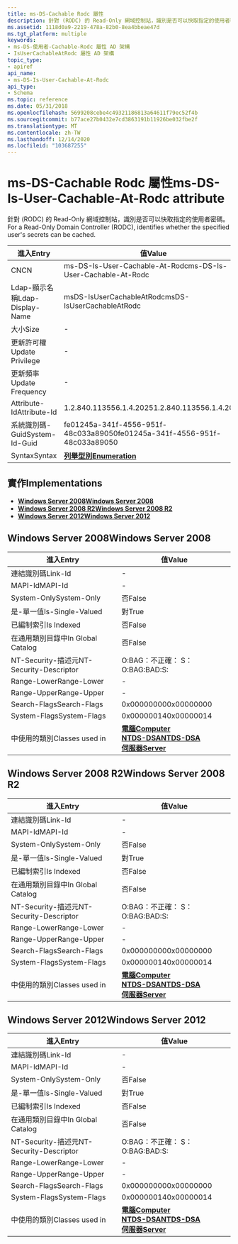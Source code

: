 ```yaml
---
title: ms-DS-Cachable Rodc 屬性
description: 針對 (RODC) 的 Read-Only 網域控制站，識別是否可以快取指定的使用者密碼。
ms.assetid: 1118d0a9-2219-478a-82b0-8ea4bbeae47d
ms.tgt_platform: multiple
keywords:
- ms-DS-使用者-Cachable-Rodc 屬性 AD 架構
- IsUserCachableAtRodc 屬性 AD 架構
topic_type:
- apiref
api_name:
- ms-DS-Is-User-Cachable-At-Rodc
api_type:
- Schema
ms.topic: reference
ms.date: 05/31/2018
ms.openlocfilehash: 5699208cebe4c49321186813a64611f79ec52f4b
ms.sourcegitcommit: b77ace27b0432e7cd3863191b11926be032fbe2f
ms.translationtype: MT
ms.contentlocale: zh-TW
ms.lasthandoff: 12/14/2020
ms.locfileid: "103687255"
---
```

# <a name="ms-ds-is-user-cachable-at-rodc-attribute"></a><span data-ttu-id="e4c8b-105">ms-DS-Cachable Rodc 屬性</span><span class="sxs-lookup"><span data-stu-id="e4c8b-105">ms-DS-Is-User-Cachable-At-Rodc attribute</span></span>

<span data-ttu-id="e4c8b-106">針對 (RODC) 的 Read-Only 網域控制站，識別是否可以快取指定的使用者密碼。</span><span class="sxs-lookup"><span data-stu-id="e4c8b-106">For a Read-Only Domain Controller (RODC), identifies whether the specified user's secrets can be cached.</span></span>



| <span data-ttu-id="e4c8b-107">進入</span><span class="sxs-lookup"><span data-stu-id="e4c8b-107">Entry</span></span> | <span data-ttu-id="e4c8b-108">值</span><span class="sxs-lookup"><span data-stu-id="e4c8b-108">Value</span></span> |
|-------------------|--------------------------------------|
| <span data-ttu-id="e4c8b-109">CN</span><span class="sxs-lookup"><span data-stu-id="e4c8b-109">CN</span></span>                | <span data-ttu-id="e4c8b-110">ms-DS-Is-User-Cachable-At-Rodc</span><span class="sxs-lookup"><span data-stu-id="e4c8b-110">ms-DS-Is-User-Cachable-At-Rodc</span></span>       |
| <span data-ttu-id="e4c8b-111">Ldap-顯示名稱</span><span class="sxs-lookup"><span data-stu-id="e4c8b-111">Ldap-Display-Name</span></span> | <span data-ttu-id="e4c8b-112">msDS-IsUserCachableAtRodc</span><span class="sxs-lookup"><span data-stu-id="e4c8b-112">msDS-IsUserCachableAtRodc</span></span>            |
| <span data-ttu-id="e4c8b-113">大小</span><span class="sxs-lookup"><span data-stu-id="e4c8b-113">Size</span></span>              | \-                                   |
| <span data-ttu-id="e4c8b-114">更新許可權</span><span class="sxs-lookup"><span data-stu-id="e4c8b-114">Update Privilege</span></span>  | \-                                   |
| <span data-ttu-id="e4c8b-115">更新頻率</span><span class="sxs-lookup"><span data-stu-id="e4c8b-115">Update Frequency</span></span>  | \-                                   |
| <span data-ttu-id="e4c8b-116">Attribute-Id</span><span class="sxs-lookup"><span data-stu-id="e4c8b-116">Attribute-Id</span></span>      | <span data-ttu-id="e4c8b-117">1.2.840.113556.1.4.2025</span><span class="sxs-lookup"><span data-stu-id="e4c8b-117">1.2.840.113556.1.4.2025</span></span>              |
| <span data-ttu-id="e4c8b-118">系統識別碼-Guid</span><span class="sxs-lookup"><span data-stu-id="e4c8b-118">System-Id-Guid</span></span>    | <span data-ttu-id="e4c8b-119">fe01245a-341f-4556-951f-48c033a89050</span><span class="sxs-lookup"><span data-stu-id="e4c8b-119">fe01245a-341f-4556-951f-48c033a89050</span></span> |
| <span data-ttu-id="e4c8b-120">Syntax</span><span class="sxs-lookup"><span data-stu-id="e4c8b-120">Syntax</span></span>            | [<span data-ttu-id="e4c8b-121">**列舉型別**</span><span class="sxs-lookup"><span data-stu-id="e4c8b-121">**Enumeration**</span></span>](s-enumeration.md) |



## <a name="implementations"></a><span data-ttu-id="e4c8b-122">實作</span><span class="sxs-lookup"><span data-stu-id="e4c8b-122">Implementations</span></span>

-   [<span data-ttu-id="e4c8b-123">**Windows Server 2008**</span><span class="sxs-lookup"><span data-stu-id="e4c8b-123">**Windows Server 2008**</span></span>](#windows-server-2008)
-   [<span data-ttu-id="e4c8b-124">**Windows Server 2008 R2**</span><span class="sxs-lookup"><span data-stu-id="e4c8b-124">**Windows Server 2008 R2**</span></span>](#windows-server-2008-r2)
-   [<span data-ttu-id="e4c8b-125">**Windows Server 2012**</span><span class="sxs-lookup"><span data-stu-id="e4c8b-125">**Windows Server 2012**</span></span>](#windows-server-2012)

## <a name="windows-server-2008"></a><span data-ttu-id="e4c8b-126">Windows Server 2008</span><span class="sxs-lookup"><span data-stu-id="e4c8b-126">Windows Server 2008</span></span>



| <span data-ttu-id="e4c8b-127">進入</span><span class="sxs-lookup"><span data-stu-id="e4c8b-127">Entry</span></span> | <span data-ttu-id="e4c8b-128">值</span><span class="sxs-lookup"><span data-stu-id="e4c8b-128">Value</span></span> |
|------------------------|--------------------------------------------------------------------------------------------------------------------------|
| <span data-ttu-id="e4c8b-129">連結識別碼</span><span class="sxs-lookup"><span data-stu-id="e4c8b-129">Link-Id</span></span>                | \-                                                                                                                       |
| <span data-ttu-id="e4c8b-130">MAPI-Id</span><span class="sxs-lookup"><span data-stu-id="e4c8b-130">MAPI-Id</span></span>                | \-                                                                                                                       |
| <span data-ttu-id="e4c8b-131">System-Only</span><span class="sxs-lookup"><span data-stu-id="e4c8b-131">System-Only</span></span>            | <span data-ttu-id="e4c8b-132">否</span><span class="sxs-lookup"><span data-stu-id="e4c8b-132">False</span></span>                                                                                                                    |
| <span data-ttu-id="e4c8b-133">是-單一值</span><span class="sxs-lookup"><span data-stu-id="e4c8b-133">Is-Single-Valued</span></span>       | <span data-ttu-id="e4c8b-134">對</span><span class="sxs-lookup"><span data-stu-id="e4c8b-134">True</span></span>                                                                                                                     |
| <span data-ttu-id="e4c8b-135">已編制索引</span><span class="sxs-lookup"><span data-stu-id="e4c8b-135">Is Indexed</span></span>             | <span data-ttu-id="e4c8b-136">否</span><span class="sxs-lookup"><span data-stu-id="e4c8b-136">False</span></span>                                                                                                                    |
| <span data-ttu-id="e4c8b-137">在通用類別目錄中</span><span class="sxs-lookup"><span data-stu-id="e4c8b-137">In Global Catalog</span></span>      | <span data-ttu-id="e4c8b-138">否</span><span class="sxs-lookup"><span data-stu-id="e4c8b-138">False</span></span>                                                                                                                    |
| <span data-ttu-id="e4c8b-139">NT-Security-描述元</span><span class="sxs-lookup"><span data-stu-id="e4c8b-139">NT-Security-Descriptor</span></span> | <span data-ttu-id="e4c8b-140">O:BAG：不正確： S：</span><span class="sxs-lookup"><span data-stu-id="e4c8b-140">O:BAG:BAD:S:</span></span>                                                                                                             |
| <span data-ttu-id="e4c8b-141">Range-Lower</span><span class="sxs-lookup"><span data-stu-id="e4c8b-141">Range-Lower</span></span>            | \-                                                                                                                       |
| <span data-ttu-id="e4c8b-142">Range-Upper</span><span class="sxs-lookup"><span data-stu-id="e4c8b-142">Range-Upper</span></span>            | \-                                                                                                                       |
| <span data-ttu-id="e4c8b-143">Search-Flags</span><span class="sxs-lookup"><span data-stu-id="e4c8b-143">Search-Flags</span></span>           | <span data-ttu-id="e4c8b-144">0x00000000</span><span class="sxs-lookup"><span data-stu-id="e4c8b-144">0x00000000</span></span>                                                                                                               |
| <span data-ttu-id="e4c8b-145">System-Flags</span><span class="sxs-lookup"><span data-stu-id="e4c8b-145">System-Flags</span></span>           | <span data-ttu-id="e4c8b-146">0x00000014</span><span class="sxs-lookup"><span data-stu-id="e4c8b-146">0x00000014</span></span>                                                                                                               |
| <span data-ttu-id="e4c8b-147">中使用的類別</span><span class="sxs-lookup"><span data-stu-id="e4c8b-147">Classes used in</span></span>        | [<span data-ttu-id="e4c8b-148">**電腦**</span><span class="sxs-lookup"><span data-stu-id="e4c8b-148">**Computer**</span></span>](c-computer.md)<br/> [<span data-ttu-id="e4c8b-149">**NTDS-DSA**</span><span class="sxs-lookup"><span data-stu-id="e4c8b-149">**NTDS-DSA**</span></span>](c-ntdsdsa.md)<br/> [<span data-ttu-id="e4c8b-150">**伺服器**</span><span class="sxs-lookup"><span data-stu-id="e4c8b-150">**Server**</span></span>](c-server.md)<br/> |



## <a name="windows-server-2008-r2"></a><span data-ttu-id="e4c8b-151">Windows Server 2008 R2</span><span class="sxs-lookup"><span data-stu-id="e4c8b-151">Windows Server 2008 R2</span></span>



| <span data-ttu-id="e4c8b-152">進入</span><span class="sxs-lookup"><span data-stu-id="e4c8b-152">Entry</span></span> | <span data-ttu-id="e4c8b-153">值</span><span class="sxs-lookup"><span data-stu-id="e4c8b-153">Value</span></span> |
|------------------------|--------------------------------------------------------------------------------------------------------------------------|
| <span data-ttu-id="e4c8b-154">連結識別碼</span><span class="sxs-lookup"><span data-stu-id="e4c8b-154">Link-Id</span></span>                | \-                                                                                                                       |
| <span data-ttu-id="e4c8b-155">MAPI-Id</span><span class="sxs-lookup"><span data-stu-id="e4c8b-155">MAPI-Id</span></span>                | \-                                                                                                                       |
| <span data-ttu-id="e4c8b-156">System-Only</span><span class="sxs-lookup"><span data-stu-id="e4c8b-156">System-Only</span></span>            | <span data-ttu-id="e4c8b-157">否</span><span class="sxs-lookup"><span data-stu-id="e4c8b-157">False</span></span>                                                                                                                    |
| <span data-ttu-id="e4c8b-158">是-單一值</span><span class="sxs-lookup"><span data-stu-id="e4c8b-158">Is-Single-Valued</span></span>       | <span data-ttu-id="e4c8b-159">對</span><span class="sxs-lookup"><span data-stu-id="e4c8b-159">True</span></span>                                                                                                                     |
| <span data-ttu-id="e4c8b-160">已編制索引</span><span class="sxs-lookup"><span data-stu-id="e4c8b-160">Is Indexed</span></span>             | <span data-ttu-id="e4c8b-161">否</span><span class="sxs-lookup"><span data-stu-id="e4c8b-161">False</span></span>                                                                                                                    |
| <span data-ttu-id="e4c8b-162">在通用類別目錄中</span><span class="sxs-lookup"><span data-stu-id="e4c8b-162">In Global Catalog</span></span>      | <span data-ttu-id="e4c8b-163">否</span><span class="sxs-lookup"><span data-stu-id="e4c8b-163">False</span></span>                                                                                                                    |
| <span data-ttu-id="e4c8b-164">NT-Security-描述元</span><span class="sxs-lookup"><span data-stu-id="e4c8b-164">NT-Security-Descriptor</span></span> | <span data-ttu-id="e4c8b-165">O:BAG：不正確： S：</span><span class="sxs-lookup"><span data-stu-id="e4c8b-165">O:BAG:BAD:S:</span></span>                                                                                                             |
| <span data-ttu-id="e4c8b-166">Range-Lower</span><span class="sxs-lookup"><span data-stu-id="e4c8b-166">Range-Lower</span></span>            | \-                                                                                                                       |
| <span data-ttu-id="e4c8b-167">Range-Upper</span><span class="sxs-lookup"><span data-stu-id="e4c8b-167">Range-Upper</span></span>            | \-                                                                                                                       |
| <span data-ttu-id="e4c8b-168">Search-Flags</span><span class="sxs-lookup"><span data-stu-id="e4c8b-168">Search-Flags</span></span>           | <span data-ttu-id="e4c8b-169">0x00000000</span><span class="sxs-lookup"><span data-stu-id="e4c8b-169">0x00000000</span></span>                                                                                                               |
| <span data-ttu-id="e4c8b-170">System-Flags</span><span class="sxs-lookup"><span data-stu-id="e4c8b-170">System-Flags</span></span>           | <span data-ttu-id="e4c8b-171">0x00000014</span><span class="sxs-lookup"><span data-stu-id="e4c8b-171">0x00000014</span></span>                                                                                                               |
| <span data-ttu-id="e4c8b-172">中使用的類別</span><span class="sxs-lookup"><span data-stu-id="e4c8b-172">Classes used in</span></span>        | [<span data-ttu-id="e4c8b-173">**電腦**</span><span class="sxs-lookup"><span data-stu-id="e4c8b-173">**Computer**</span></span>](c-computer.md)<br/> [<span data-ttu-id="e4c8b-174">**NTDS-DSA**</span><span class="sxs-lookup"><span data-stu-id="e4c8b-174">**NTDS-DSA**</span></span>](c-ntdsdsa.md)<br/> [<span data-ttu-id="e4c8b-175">**伺服器**</span><span class="sxs-lookup"><span data-stu-id="e4c8b-175">**Server**</span></span>](c-server.md)<br/> |



## <a name="windows-server-2012"></a><span data-ttu-id="e4c8b-176">Windows Server 2012</span><span class="sxs-lookup"><span data-stu-id="e4c8b-176">Windows Server 2012</span></span>



| <span data-ttu-id="e4c8b-177">進入</span><span class="sxs-lookup"><span data-stu-id="e4c8b-177">Entry</span></span> | <span data-ttu-id="e4c8b-178">值</span><span class="sxs-lookup"><span data-stu-id="e4c8b-178">Value</span></span> |
|------------------------|--------------------------------------------------------------------------------------------------------------------------|
| <span data-ttu-id="e4c8b-179">連結識別碼</span><span class="sxs-lookup"><span data-stu-id="e4c8b-179">Link-Id</span></span>                | \-                                                                                                                       |
| <span data-ttu-id="e4c8b-180">MAPI-Id</span><span class="sxs-lookup"><span data-stu-id="e4c8b-180">MAPI-Id</span></span>                | \-                                                                                                                       |
| <span data-ttu-id="e4c8b-181">System-Only</span><span class="sxs-lookup"><span data-stu-id="e4c8b-181">System-Only</span></span>            | <span data-ttu-id="e4c8b-182">否</span><span class="sxs-lookup"><span data-stu-id="e4c8b-182">False</span></span>                                                                                                                    |
| <span data-ttu-id="e4c8b-183">是-單一值</span><span class="sxs-lookup"><span data-stu-id="e4c8b-183">Is-Single-Valued</span></span>       | <span data-ttu-id="e4c8b-184">對</span><span class="sxs-lookup"><span data-stu-id="e4c8b-184">True</span></span>                                                                                                                     |
| <span data-ttu-id="e4c8b-185">已編制索引</span><span class="sxs-lookup"><span data-stu-id="e4c8b-185">Is Indexed</span></span>             | <span data-ttu-id="e4c8b-186">否</span><span class="sxs-lookup"><span data-stu-id="e4c8b-186">False</span></span>                                                                                                                    |
| <span data-ttu-id="e4c8b-187">在通用類別目錄中</span><span class="sxs-lookup"><span data-stu-id="e4c8b-187">In Global Catalog</span></span>      | <span data-ttu-id="e4c8b-188">否</span><span class="sxs-lookup"><span data-stu-id="e4c8b-188">False</span></span>                                                                                                                    |
| <span data-ttu-id="e4c8b-189">NT-Security-描述元</span><span class="sxs-lookup"><span data-stu-id="e4c8b-189">NT-Security-Descriptor</span></span> | <span data-ttu-id="e4c8b-190">O:BAG：不正確： S：</span><span class="sxs-lookup"><span data-stu-id="e4c8b-190">O:BAG:BAD:S:</span></span>                                                                                                             |
| <span data-ttu-id="e4c8b-191">Range-Lower</span><span class="sxs-lookup"><span data-stu-id="e4c8b-191">Range-Lower</span></span>            | \-                                                                                                                       |
| <span data-ttu-id="e4c8b-192">Range-Upper</span><span class="sxs-lookup"><span data-stu-id="e4c8b-192">Range-Upper</span></span>            | \-                                                                                                                       |
| <span data-ttu-id="e4c8b-193">Search-Flags</span><span class="sxs-lookup"><span data-stu-id="e4c8b-193">Search-Flags</span></span>           | <span data-ttu-id="e4c8b-194">0x00000000</span><span class="sxs-lookup"><span data-stu-id="e4c8b-194">0x00000000</span></span>                                                                                                               |
| <span data-ttu-id="e4c8b-195">System-Flags</span><span class="sxs-lookup"><span data-stu-id="e4c8b-195">System-Flags</span></span>           | <span data-ttu-id="e4c8b-196">0x00000014</span><span class="sxs-lookup"><span data-stu-id="e4c8b-196">0x00000014</span></span>                                                                                                               |
| <span data-ttu-id="e4c8b-197">中使用的類別</span><span class="sxs-lookup"><span data-stu-id="e4c8b-197">Classes used in</span></span>        | [<span data-ttu-id="e4c8b-198">**電腦**</span><span class="sxs-lookup"><span data-stu-id="e4c8b-198">**Computer**</span></span>](c-computer.md)<br/> [<span data-ttu-id="e4c8b-199">**NTDS-DSA**</span><span class="sxs-lookup"><span data-stu-id="e4c8b-199">**NTDS-DSA**</span></span>](c-ntdsdsa.md)<br/> [<span data-ttu-id="e4c8b-200">**伺服器**</span><span class="sxs-lookup"><span data-stu-id="e4c8b-200">**Server**</span></span>](c-server.md)<br/> |



 

 





